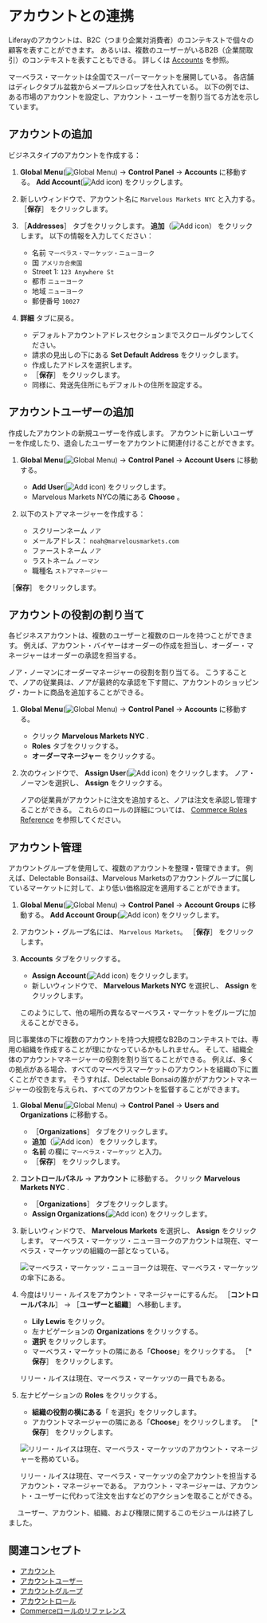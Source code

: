 # アカウントとの連携

Liferayのアカウントは、B2C（つまり企業対消費者）のコンテキストで個々の顧客を表すことができます。 あるいは、複数のユーザーがいるB2B（企業間取引）のコンテキストを表すこともできる。 詳しくは [Accounts](https://learn.liferay.com/en/w/dxp/users-and-permissions/accounts) を参照。

マーベラス・マーケットは全国でスーパーマーケットを展開している。 各店舗はディレクタブル盆栽からメープルシロップを仕入れている。 以下の例では、ある市場のアカウントを設定し、アカウント・ユーザーを割り当てる方法を示しています。

## アカウントの追加

ビジネスタイプのアカウントを作成する：

1. **Global Menu**(![Global Menu](../../images/icon-applications-menu.png)) &rarr; **Control Panel** &rarr; **Accounts** に移動する。 **Add Account**(![Add icon](../../images/icon-add.png)) をクリックします。

1. 新しいウィンドウで、アカウント名に `Marvelous Markets NYC` と入力する。 ［**保存**］ をクリックします。

1. ［**Addresses**］ タブをクリックします。 **追加**（![Add icon](../../images/icon-add.png)） をクリックします。 以下の情報を入力してください：

   * 名前 `マーベラス・マーケッツ・ニューヨーク`
   * 国 `アメリカ合衆国`
   * Street 1: `123 Anywhere St`
   * 都市 `ニューヨーク`
   * 地域 `ニューヨーク`
   * 郵便番号 `10027`

1. **詳細** タブに戻る。

   - デフォルトアカウントアドレスセクションまでスクロールダウンしてください。
   - 請求の見出しの下にある **Set Default Address** をクリックします。
   - 作成したアドレスを選択します。
   - ［**保存**］ をクリックします。
   - 同様に、発送先住所にもデフォルトの住所を設定する。

## アカウントユーザーの追加

作成したアカウントの新規ユーザーを作成します。 アカウントに新しいユーザーを作成したり、退会したユーザーをアカウントに関連付けることができます。

1. **Global Menu**(![Global Menu](../../images/icon-applications-menu.png)) &rarr; **Control Panel** &rarr; **Account Users** に移動する。

   - **Add User**(![Add icon](../../images/icon-add.png)) をクリックします。
   - Marvelous Markets NYCの隣にある **Choose** 。

1. 以下のストアマネージャーを作成する：

   * スクリーンネーム `ノア`
   * メールアドレス： `noah@marvelousmarkets.com`
   * ファーストネーム `ノア`
   * ラストネーム `ノーマン`
   * 職種名 `ストアマネージャー`

［**保存**］ をクリックします。

## アカウントの役割の割り当て

各ビジネスアカウントは、複数のユーザーと複数のロールを持つことができます。 例えば、アカウント・バイヤーはオーダーの作成を担当し、オーダー・マネージャーはオーダーの承認を担当する。

ノア・ノーマンにオーダーマネージャーの役割を割り当てる。 こうすることで、ノアの従業員は、ノアが最終的な承認を下す間に、アカウントのショッピング・カートに商品を追加することができる。

1. **Global Menu**(![Global Menu](../../images/icon-applications-menu.png)) &rarr; **Control Panel** &rarr; **Accounts** に移動する。

   - クリック **Marvelous Markets NYC** .
   - **Roles** タブをクリックする。
   - **オーダーマネージャー** をクリックする。

2. 次のウィンドウで、 **Assign User**(![Add icon](../../images/icon-add.png)) をクリックします。 ノア・ノーマンを選択し、 **Assign** をクリックする。

   ノアの従業員がアカウントに注文を追加すると、ノアは注文を承認し管理することができる。 これらのロールの詳細については、 [Commerce Roles Reference](https://learn.liferay.com/en/w/commerce/users-and-accounts/roles-and-permissions/commerce-roles-reference) を参照してください。

## アカウント管理

アカウントグループを使用して、複数のアカウントを整理・管理できます。 例えば、Delectable Bonsaiは、Marvelous Marketsのアカウントグループに属しているマーケットに対して、より低い価格設定を適用することができます。

1. **Global Menu**(![Global Menu](../../images/icon-applications-menu.png)) &rarr; **Control Panel** &rarr; **Account Groups** に移動する。 **Add Account Group**(![Add icon](../../images/icon-add.png)) をクリックします。

2. アカウント・グループ名には、 `Marvelous Markets`。 ［**保存**］ をクリックします。

3. **Accounts** タブをクリックする。

   - **Assign Account**(![Add icon](../../images/icon-add.png)) をクリックします。
   - 新しいウィンドウで、 **Marvelous Markets NYC** を選択し、 **Assign** をクリックします。

   このようにして、他の場所の異なるマーベラス・マーケットをグループに加えることができる。

同じ事業体の下に複数のアカウントを持つ大規模なB2Bのコンテキストでは、専用の組織を作成することが理にかなっているかもしれません。 そして、組織全体のアカウントマネージャーの役割を割り当てることができる。 例えば、多くの拠点がある場合、すべてのマーベラスマーケットのアカウントを組織の下に置くことができます。 そうすれば、Delectable Bonsaiの誰かがアカウントマネージャーの役割を与えられ、すべてのアカウントを監督することができます。

1. **Global Menu**(![Global Menu](../../images/icon-applications-menu.png)) &rarr; **Control Panel** &rarr; **Users and Organizations** に移動する。

   * ［**Organizations**］ タブをクリックします。
   * **追加**（![Add icon](../../images/icon-add.png)） をクリックします。
   * **名前** の欄に `マーベラス・マーケッツ` と入力。
   * ［**保存**］ をクリックします。

1. **コントロールパネル** &rarr; **アカウント** に移動する。 クリック **Marvelous Markets NYC** .

   * ［**Organizations**］ タブをクリックします。
   * **Assign Organizations**(![Add icon](../../images/icon-add.png)) をクリックします。

1. 新しいウィンドウで、 **Marvelous Markets** を選択し、 **Assign** をクリックします。 マーベラス・マーケッツ・ニューヨークのアカウントは現在、マーベラス・マーケッツの組織の一部となっている。

   ![マーベラス・マーケッツ・ニューヨークは現在、マーベラス・マーケッツの傘下にある。](./working-with-accounts/images/01.png)

1. 今度はリリー・ルイスをアカウント・マネージャーにするんだ。 ［**コントロールパネル**］ &rarr; ［**ユーザーと組織**］ へ移動します。

   * **Lily Lewis** をクリック。
   * 左ナビゲーションの **Organizations** をクリックする。
   * **選択** をクリックします。
   * マーベラス・マーケットの隣にある「**Choose**」をクリックする。
   ［* **保存**］ をクリックします。

   リリー・ルイスは現在、マーベラス・マーケッツの一員でもある。

5. 左ナビゲーションの **Roles** をクリックする。

   * **組織の役割の横にある**「 を選択」をクリックします。
   * アカウントマネージャーの隣にある「**Choose**」をクリックします。
   ［* **保存**］ をクリックします。

   ![リリー・ルイスは現在、マーベラス・マーケッツのアカウント・マネージャーを務めている。](./working-with-accounts/images/02.png)

   リリー・ルイスは現在、マーベラス・マーケッツの全アカウントを担当するアカウント・マネージャーである。 アカウント・マネージャーは、アカウント・ユーザーに代わって注文を出すなどのアクションを取ることができる。

　 ユーザー、アカウント、組織、および権限に関するこのモジュールは終了しました。

## 関連コンセプト

- [アカウント](https://learn.liferay.com/en/w/dxp/users-and-permissions/accounts)
- [アカウントユーザー](https://learn.liferay.com/en/w/dxp/users-and-permissions/accounts/account-users)
- [アカウントグループ](https://learn.liferay.com/en/w/dxp/users-and-permissions/accounts/account-groups)
- [アカウントロール](https://learn.liferay.com/en/w/dxp/users-and-permissions/accounts/account-roles)
- [Commerceロールのリファレンス](https://learn.liferay.com/en/w/commerce/users-and-accounts/roles-and-permissions/commerce-roles-reference)
